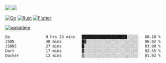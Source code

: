 [![](https://img.shields.io/badge/Windows_11-Pro-292e33?style=flat-square&logo=windows&logoColor=ffffff)](https://www.microsoft.com/en-us/windows/)
[![](https://img.shields.io/badge/macOS-Sonoma-292e33?style=flat-square&logo=apple&logoColor=ffffff)](https://www.apple.com/macbook-pro/) 

[![Go](https://img.shields.io/badge/-Go-DEA584?style=flat&logo=go&logoColor=000000)](https://golang.org/)
[![Rust](https://img.shields.io/badge/-Rust-DEA584?style=flat&logo=rust&logoColor=000000)](https://www.rust-lang.org)
[![Flutter](https://img.shields.io/badge/-Flutter-DEA584?style=flat&logo=flutter&logoColor=000000)](https://flutter.dev/)

[![wakatime](https://wakatime.com/badge/user/9bb0c784-91ca-4b5c-8e9c-b13ece0f7b09.svg)](https://wakatime.com/@9bb0c784-91ca-4b5c-8e9c-b13ece0f7b09)


<!--START_SECTION:waka-->

```txt
Go                9 hrs 23 mins   ████████████████████░░░░░   80.10 %
JSON              48 mins         █▓░░░░░░░░░░░░░░░░░░░░░░░   06.92 %
JSON5             27 mins         █░░░░░░░░░░░░░░░░░░░░░░░░   03.90 %
Dart              17 mins         ▓░░░░░░░░░░░░░░░░░░░░░░░░   02.55 %
Docker            13 mins         ▒░░░░░░░░░░░░░░░░░░░░░░░░   01.92 %
```

<!--END_SECTION:waka-->
